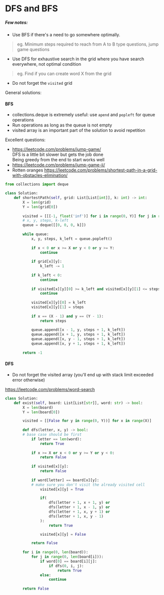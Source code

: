 # DFS and BFS

##### Few notes:
* Use BFS if there's a need to go somewhere optimally. <br />
> eg. Minimum steps required to reach from A to B type questions, jump game questions
* Use DFS for exhaustive search in the grid where you have search everywhere, not optimal condition <br />
> eg. Find if you can create word X from the grid 
* Do not forget the `visited` grid

General solutions:
#### BFS
* collections.deque is extremely useful: use `apend` and `popleft` for queue operations
* Run operations as long as the queue is not empty
* visited array is an important part of the solution to avoid repetition

Excellent questions:
* https://leetcode.com/problems/jump-game/ <br />
DFS is a little bit slower but gets the job done <br />
Being greedy from the end to start works well 
* https://leetcode.com/problems/jump-game-ii/
* Rotten oranges
https://leetcode.com/problems/shortest-path-in-a-grid-with-obstacles-elimination/
```py
from collections import deque

class Solution:
    def shortestPath(self, grid: List[List[int]], k: int) -> int:
        X = len(grid)
        Y = len(grid[0])
        
        visited = [[[-1, float('inf')] for i in range(0, Y)] for j in range(0, X)]
        # x, y, steps, k-left
        queue = deque([[0, 0, 0, k]])
        
        while queue:
            x, y, steps, k_left = queue.popleft()
            
            if x < 0 or x >= X or y < 0 or y >= Y:
                continue
            
            if grid[x][y]:
                k_left -= 1
            
            if k_left < 0:
                continue
            
            if visited[x][y][0] >= k_left and visited[x][y][1] <= steps:
                continue
            
            visited[x][y][0] = k_left
            visited[x][y][1] = steps
            
            if x == (X - 1) and y == (Y - 1):
                return steps
            
            queue.append([x - 1, y, steps + 1, k_left])
            queue.append([x + 1, y, steps + 1, k_left])
            queue.append([x, y - 1, steps + 1, k_left])
            queue.append([x, y + 1, steps + 1, k_left])
            
        return -1
```


#### DFS

* Do not forget the visited array (you'll end up with stack limit exceeded error otherwise)

https://leetcode.com/problems/word-search
```py
class Solution:
    def exist(self, board: List[List[str]], word: str) -> bool:
        X = len(board)
        Y = len(board[0])

        visited = [[False for y in range(0, Y))] for x in range(X)]
        
        def dfs(letter, x, y) -> bool:
        # base case should be first
            if letter == len(word):
                return True
            
            if x >= X or x < 0 or y >= Y or y < 0:
                return False
            
            if visited[x][y]:
                return False
            
            if word[letter] == board[x][y]:
            # make sure you don't visit the already visited cell
                visited[x][y] = True

                if(
                    dfs(letter + 1, x + 1, y) or
                    dfs(letter + 1, x - 1, y) or
                    dfs(letter + 1, x, y + 1) or
                    dfs(letter + 1, x, y - 1)
                ):
                    return True

                visited[x][y] = False

            return False
              
        for i in range(0, len(board)):
            for j in range(0, len(board[i])):
                if word[0] == board[i][j]:
                    if dfs(0, i, j):
                        return True
                else:
                    continue
        
        return False
```